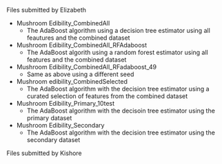 Files submitted by Elizabeth 
- Mushroom Edibility_CombinedAll
  - The AdaBoost algorithm using a decision tree estimator using all feautures and the combined dataset
- Mushroom Edibility_CombinedAll_RFAdaboost
  - The AdaBoost algorith using a random forest estimator using all features and the combined dataset
- Mushroom Edibility_CombinedAll_RFadaboost_49
  - Same as above using a different seed
- Mushroom edibility_CombinedSelected
  - The AdaBoost algorithm with the decision tree estimator using a curated selection of features from the combined dataset
- Mushroom Edibility_Primary_10test
  - The AdaBoost algorithm with the decisoin tree estimator using the primary dataset
- Mushroom Edibility_Secondary
  - The AdaBoost algorithm with the decision tree estimator using the secondary dataset

Files submitted by Kishore
